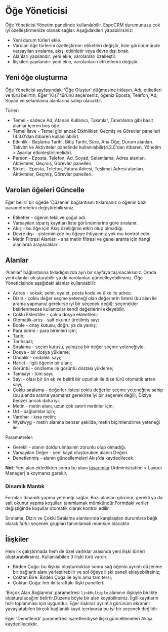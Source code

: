# Öğe Yöneticisi

Öğe Yöneticisi Yönetim panelinde kullanılabilir. EspoCRM durumunuzu çok iyi özelleştirmenize olanak sağlar. Aşağıdakileri yapabilirsiniz:

* Yeni durum türleri ekle.
* Varolan öğe türlerini özelleştirme: etiketleri değiştir, liste görünümünde varsayılan sıralama, akışı etkinletir veya devre dışı bırak.
* Alanları yapılandır: yeni ekle, varolanları özelleştir.
* İlişkileri yapılandır: yeni ekle, varolanların etiketlerini değiştir.

## Yeni öğe oluşturma

Öğe Yöneticisi sayfasındaki 'Öğe Oluştur' düğmesine tıklayın. Adı, etiketleri ve türü belirtin. Eğer 'Kişi' türünü seçerseniz, öğeniz Eposta, Telefon, Ad, Soyad ve selamlama alanlarına sahip olacaktır.

Türler:

* Temel - sadece Ad, Atanan Kullanıcı, Takımlar, Tanımlama gibi basit alanlar içeren boş öğe.
* Temel İlave - Temel gibi ancak Etkinlikler, Geçmiş ve Görevler panelleri (4.3.0'dan itibaren kullanılabilir).
* Etkinlik - Başlama Tarihi, Bitiş Tarihi, Süre, Ana Öğe, Durum alanları. Takvim ve Aktiviteler panelinde kullanılabilir(4.3.0'dan itibaren, Yönetim > Ayarlar etkinleştirilmelidir).
* Person - Eposta, Telefon, Ad, Soyad, Selamlama, Adres alanları. Aktiviteler, Geçmiş, Görevler panelleri.
* Şirket - Eposta, Telefon, Fatura Adresi, Teslimat Adresi alanları. Aktiviteler, Geçmiş, Görevler panelleri.

## Varolan öğeleri Güncelle

Eğer belirli bir öğede 'Düzenle' bağlantısını tıklarsanız o öğenin bazı parametrelerini değiştirebilirsiniz.

* Etiketler - öğenin tekil ve çoğul adı.
* Varsayılan sipariş kayıtları liste görünümlerine göre sıralanır.
* Akış - bu öğe için Akış özelliğinin etkin olup olmadığı.
* Devre dışı - sisteminizde bu öğeye ihtiyacınız yok mu kontrol edin.
* Metin Filtresi Alanları - ana metin filtresi ve genel arama için hangi alanlarda arayacakları.

## Alanlar

'Alanlar' bağlantısına tıkladığınızda ayrı bir sayfaya taşınacaksınız. Orada yeni alanlar oluşturabilir ya da varolanları güncelleyebilirsiniz. Öğe Yöneticisinde aşağıdaki alanlar kullanılabilir:

* Adres - sokak, şehir, eyalet, posta kodu ve ülke ile adres;
* Dizin - çoklu değer seçme yeteneği olan değerlerin listesi (bu alan ile arama yapmanız gerekirse iyi bir seçenek değil); seçenekler belirlenmezse kullanıcılar kendi değerlerini ekleyebilir.
* Çoklu Eklentiler - çoklu dosya eklentileri;
* Otomatik-artış - salt okunur üretilmiş sayı
* Boole - onay kutusu, doğru ya da yanlış;
* Para birimi - para birimleri için;
* Tarih;
* Tarihsaat;
* Sıralama - seçim kutusu, yalnızca bir değer seçme yeteneğiyle.
* Dosya - bir dosya yükleme;
* Ondalık - ondalıklı sayı;
* Harici - ilgili öğenin bir alanı;
* Görüntü - önizleme ile görüntü dostası yükleme;
* Tamsayı - tüm sayı;
* Sayı - olası bir ön ek ve belirli bir uzunluk ile dize türü otomatik artan sayı;
* Çoklu-sıralama - değerler listesi çoklu değerler seçme yeteneğine sahip (bu alanda arama yapmanız gerekirse iyi bir seçenek değil); Diziye benzer ancak daha iyi.
* Metin - metin alanı, uzun çok satırlı metinler için;
* Url - bağlantılar için;
* Varchar - kısa metin;
* Wysiwyg - metin alanına benzer şekilde, metin biçimlendirme yeteneği ile.

Parametreler:

* Gerekli - alanın doldurulmasının zorunlu olup olmadığı.
* Varsayılan Değer - yeni kayıt oluşturuken alanın Değeri.
* Denetlenmiş - alanın güncellemeleri Akış'da kaydedilecek.

**Not**: Yeni alan ekledikten sonra bu alanı [tasarımlar](layout-manager.md) (Administration > Layout Manager)'a koymanız gerekir.

### Dinamik Mantık

Formları dinamik yapma yeteneği sağlar. Bazı alanları görünür, gerekli ya da salt okunur yapma koşulları tanımlamak mümkündür.Formdaki veriler değiştiğinde koşullar otomatik olarak kontrol edilir.

  Sıralama, Dizin ve Çoklu Sıralama alanlarında karşılaşılan durumlara bağlı olarak farklı seçenek grupları tanımlamak mümkün olacaktır.

## İlişkiler

Hem ilk çalıştırmada hem de özel varlıklar arasında yeni ilişki türleri oluşturabilirsiniz. Kullanılabilen 3 ilişki türü vardır.

* Birden Çoğa: bu ilişkiyi oluşturduktan sonra sağ öğenin ayrıntı düzenine bir bağlantı alanı yerleştirebilir ve sol öğeye ilişki paneli ekleyebilirsiniz;
* Çoktan Bire: Birden Çoğa ile aynı ama tam tersi;
* Çoktan Çoğa: her iki taraftaki ilişki panelleri.

'Birçok Alan Bağlanma' parametresi `linkMultiple` alanının ilişkiyle birlikte oluşturulacağını belirtir.Düzene böyle bir alan koyabilirsiniz. İlgili kayıtların hızlı toplanması için uygundur. Eğer ilişkiniz ayrıntılı görünüm ekranını yavaşlatabilen birçok bağlantılı kayıt içeriyorsa bu iyi bir seçenek değildir.

Eğer 'Denetlendi' parametresi işaretlendiyse ilişki güncellemeleri Akışa kaydedilecektir.
